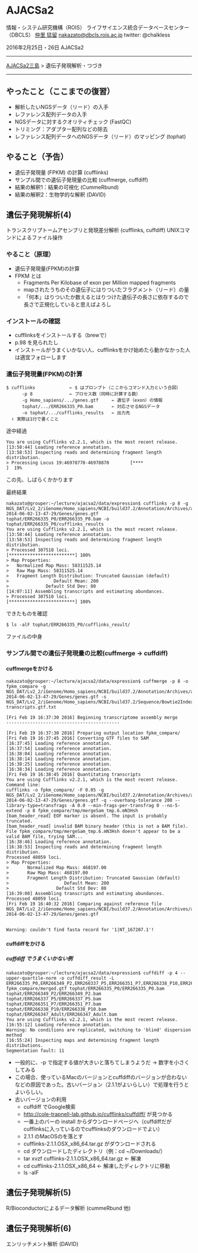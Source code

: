 # AJACSa2

情報・システム研究機構（ROIS）
ライフサイエンス統合データベースセンター（DBCLS）
[仲里 猛留](http://data.dbcls.jp/~nakazato/)   nakazato@dbcls.rois.ac.jp
twitter: @chalkless

2016年2月25日・26日 AJACSa2

----

[AJACSa2三島](https://github.com/AJACS-training/AJACSa2) > 遺伝子発現解析・つづき

----

## やったこと（ここまでの復習）
- 解析したいNGSデータ（リード）の入手
- レファレンス配列データの入手
- NGSデータに対するクオリティチェック (FastQC)
- トリミング：アダプター配列などの除去
- レファレンス配列データへのNGSデータ（リード）のマッピング (tophat)

## やること（予告）
- 遺伝子発現量 (FPKM) の計算 (cufflinks)
- サンプル間での遺伝子発現量の比較 (cuffmerge, cuffdiff)
- 結果の解釈1：結果の可視化 (CummeRbund)
- 結果の解釈2：生物学的な解釈 (DAVID)

## 遺伝子発現解析(4)
トランスクリプトームアセンブリと発現差分解析 (cufflinks, cuffdiff)
UNIXコマンドによるファイル操作

### やること（原理）
- 遺伝子発現量(FPKM)の計算
- FPKM とは
	- Fragments Per Kilobase of exon per Million mapped fragments
	- mapされたうちのその遺伝子にはりついたフラグメント（リード）の量
	- 「何本」はりついたか数えるとはりつけた遺伝子の長さに依存するので長さで正規化していると思えばよろし

### インストールの確認
- cufflinksをインストールする（brewで）
- p.98 を見られたし
- インストールがうまくいかない人、cufflinksをかけ始めたら動かなかった人は適宜フォローします

### 遺伝子発現量(FPKM)の計算
```
$ cufflinks             ← $ はプロンプト（ここからコマンド入力という合図）
      -p 8              ← プロセス数（同時に計算する数）
      -g Homo_sapiens/.../genes.gtf     ← 遺伝子（exon）の情報
      tophat/.../ERR266335_P0.bam       ← 対応させるNGSデータ
      -o tophat/.../cufflinks_results   ← 出力先
  ↑ 実際は1行で書くこと
```

途中経過
```
You are using Cufflinks v2.2.1, which is the most recent release.
[13:58:44] Loading reference annotation.
[13:58:53] Inspecting reads and determining fragment length distribution.
> Processing Locus 19:46978770-46978870        [****                     ]  19%
```

この先、しばらくかかります

最終結果
```
nakazato@grouper:~/lecture/ajacsa2/data/expression$ cufflinks -p 8 -g NGS_DAT/Lv2_2/iGenome/Homo_sapiens/NCBI/build37.2/Annotation/Archives/archive-2014-06-02-13-47-29/Genes/genes.gtf tophat/ERR266335_P0/ERR266335_P0.bam -o tophat/ERR266335_P0/cufflinks_results
You are using Cufflinks v2.2.1, which is the most recent release.
[13:58:44] Loading reference annotation.
[13:58:53] Inspecting reads and determining fragment length distribution.
> Processed 307510 loci.                       [*************************] 100%
> Map Properties:
>	Normalized Map Mass: 58311525.14
>	Raw Map Mass: 58311525.14
>	Fragment Length Distribution: Truncated Gaussian (default)
>	              Default Mean: 200
>	           Default Std Dev: 80
[14:07:11] Assembling transcripts and estimating abundances.
> Processed 307510 loci.                       [*************************] 100%
```

できたものを確認
```
$ ls -alF tophat/ERR266335_P0/cufflinks_result/

```



ファイルの中身


### サンプル間での遺伝子発現量の比較(cuffmerge → cuffdiff)

#### cuffmergeをかける
```
nakazato@grouper:~/lecture/ajacsa2/data/expression$ cuffmerge -p 8 -o fpkm_compare -g NGS_DAT/Lv2_2/iGenome/Homo_sapiens/NCBI/build37.2/Annotation/Archives/archive-2014-06-02-13-47-29/Genes/genes.gtf -s NGS_DAT/Lv2_2/iGenome/Homo_sapiens/NCBI/build37.2/Sequence/Bowtie2Index/genome.fa transcripts.gtf.txt 

[Fri Feb 19 16:37:30 2016] Beginning transcriptome assembly merge
-------------------------------------------

[Fri Feb 19 16:37:30 2016] Preparing output location fpkm_compare/
[Fri Feb 19 16:37:45 2016] Converting GTF files to SAM
[16:37:45] Loading reference annotation.
[16:37:54] Loading reference annotation.
[16:38:04] Loading reference annotation.
[16:38:14] Loading reference annotation.
[16:38:25] Loading reference annotation.
[16:38:34] Loading reference annotation.
[Fri Feb 19 16:38:45 2016] Quantitating transcripts
You are using Cufflinks v2.2.1, which is the most recent release.
Command line:
cufflinks -o fpkm_compare/ -F 0.05 -g NGS_DAT/Lv2_2/iGenome/Homo_sapiens/NCBI/build37.2/Annotation/Archives/archive-2014-06-02-13-47-29/Genes/genes.gtf -q --overhang-tolerance 200 --library-type=transfrags -A 0.0 --min-frags-per-transfrag 0 --no-5-extend -p 8 fpkm_compare/tmp/mergeSam_tmp.6.mN3Hsh 
[bam_header_read] EOF marker is absent. The input is probably truncated.
[bam_header_read] invalid BAM binary header (this is not a BAM file).
File fpkm_compare/tmp/mergeSam_tmp.6.mN3Hsh doesn't appear to be a valid BAM file, trying SAM...
[16:38:46] Loading reference annotation.
[16:38:53] Inspecting reads and determining fragment length distribution.
Processed 48059 loci.                       
> Map Properties:
>       Normalized Map Mass: 468197.00
>       Raw Map Mass: 468197.00
>       Fragment Length Distribution: Truncated Gaussian (default)
>                     Default Mean: 200
>                  Default Std Dev: 80
[16:39:00] Assembling transcripts and estimating abundances.
Processed 48059 loci.                       
[Fri Feb 19 16:40:32 2016] Comparing against reference file NGS_DAT/Lv2_2/iGenome/Homo_sapiens/NCBI/build37.2/Annotation/Archives/archive-2014-06-02-13-47-29/Genes/genes.gtf


Warning: couldn't find fasta record for '1|NT_167207.1'!
```

#### cuffdiffをかける

##### cuffdiff でうまくいかない例
```
nakazato@grouper:~/lecture/ajacsa2/data/expression$ cuffdiff -p 4 --upper-quartile-norm -o cuffdiff_result -L ERR266335_P0,ERR266349_P2,ERR266337_P5,ERR266351_P7,ERR266338_P10,ERR266247_Adult fpkm_compare/merged.gtf tophat/ERR266335_P0/ERR266335_P0.bam tophat/ERR266349_P2/ERR266349_P2.bam tophat/ERR266337_P5/ERR266337_P5.bam tophat/ERR266351_P7/ERR266351_P7.bam tophat/ERR266338_P10/ERR266338_P10.bam tophat/ERR266347_Adult/ERR266347_Adult.bam 
You are using Cufflinks v2.2.1, which is the most recent release.
[16:55:12] Loading reference annotation.
Warning: No conditions are replicated, switching to 'blind' dispersion method
[16:55:24] Inspecting maps and determining fragment length distributions.
Segmentation fault: 11
```
- 一般的に、-p で指定する値が大きいと落ちてしまうようだ → 数字を小さくしてみる
- この場合、使っているMacのバージョンとcuffdiffのバージョンが合わないなどの原因であった。古いバージョン（2.1.1がよいらしい）で処理を行うとよいらしい。
- 古いバージョンの利用
	- cuffdiff でGoogle検索
	- http://cole-trapnell-lab.github.io/cufflinks/cuffdiff/ が見つかる
	- 一番上のバーの install からダウンロードページへ（cuffdiffだがcufflinksに入っているのでcufflinksのダウンロードでよい）
	- 2.1.1 のMacOSのを落とす
	- cufflinks-2.1.1.OSX_x86_64.tar.gz がダウンロードされる
	- cd ダウンロードしたディレクトリ（例：cd ~/Downloads/）
	- tar xvzf cufflinks-2.1.1.OSX_x86_64.tar.gz  ← 解凍
	- cd cufflinks-2.1.1.OSX_x86_64  ← 解凍したディレクトリに移動
	- ls -alF



## 遺伝子発現解析(5)
R/Bioconductorによるデータ解析 (cummeRbund 他)

## 遺伝子発現解析(6)
エンリッチメント解析 (DAVID)
